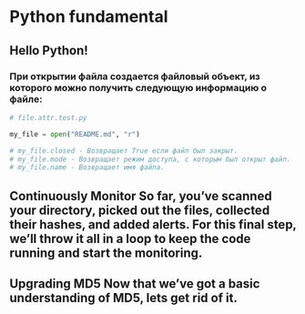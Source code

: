# Python fundamental

## Hello Python!

### При открытии файла создается файловый объект, из которого можно получить следующую информацию о файле:

```py
# file.attr.test.py

my_file = open("README.md", "r")

# my_file.closed - Возвращает True если файл был закрыт.
# my_file.mode - Возвращает режим доступа, с которым был открыт файл.
# my_file.name - Возвращает имя файла.

```

## Continuously Monitor So far, you’ve scanned your directory, picked out the files, collected their hashes, and added alerts. For this final step, we’ll throw it all in a loop to keep the code running and start the monitoring.

## Upgrading MD5 Now that we’ve got a basic understanding of MD5, lets get rid of it.

